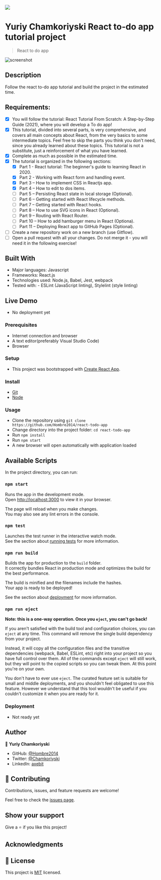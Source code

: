 ![](https://img.shields.io/badge/Microverse-blueviolet)

# Yuriy Chamkoriyski React to-do app tutorial project

> React to do app

![screenshot](https://ibaslogic.com/a04023263939b5d0bfb5f32c0fce4598/react-todo-app_700.gif)

## Description

Follow the react to-do app tutorial and build the project in the estimated time.

## Requirements:

- [x] You will follow the tutorial: React Tutorial From Scratch: A Step-by-Step Guide (2021), where you will develop a To do app!
- [x] This tutorial, divided into several parts, is very comprehensive, and covers all main concepts about React, from the very basics to some intermediate topics. Feel free to skip the parts you think you don't need, since you already learned about these topics. This tutorial is not a substitute, just a reinforcement of what you have learned.
- [x] Complete as much as possible in the estimated time.
- [x] The tutorial is organized in the following sections:
  - [x] Part 1 - React tutorial: The beginner's guide to learning React in 2020.
  - [x] Part 2 - Working with React form and handling event.
  - [x] Part 3 – How to implement CSS in Reactjs app.
  - [x] Part 4 – How to edit to dos items.
  - [ ] Part 5 – Persisting React state in local storage (Optional).
  - [ ] Part 6 – Getting started with React lifecycle methods.
  - [ ] Part 7 – Getting started with React hooks.
  - [ ] Part 8 – How to use SVG icons in React (Optional).
  - [ ] Part 9 – Routing with React Router.
  - [ ] Part 10 – How to add hamburger menu in React (Optiona).
  - [ ] Part 11 – Deploying React app to GitHub Pages (Optional).
- [ ] Create a new repository work on a new branch (use Gitflow).
- [ ] Open a pull request with all your changes. Do not merge it - you will need it in the following exercise!

## Built With

- Major languages: Javascript
- Frameworks: React.js
- Technologies used: Node.js, Babel, Jest, webpack
- Tested with: - ESLint (JavaScript linting), Stylelint (style linting)

## Live Demo

- No deployment yet

### Prerequisites

- Internet connection and browser
- A text editor(preferably Visual Studio Code)
- Browser

### Setup

- This project was bootstrapped with [Create React App](https://github.com/facebook/react-todo-app).

### Install

- [Git](https://git-scm.com/downloads)
- [Node](https://nodejs.org/en/download/)

### Usage

- Clone the repository using `git clone https://github.com/Hombre2014/react-todo-app`
- Change directory into the project folder: `cd react-todo-app`
- Run `npm install`
- Run `npm start`
- A new browser will open automatically with application loaded

## Available Scripts

In the project directory, you can run:

### `npm start`

Runs the app in the development mode.\
Open [http://localhost:3000](http://localhost:3000) to view it in your browser.

The page will reload when you make changes.\
You may also see any lint errors in the console.

### `npm test`

Launches the test runner in the interactive watch mode.\
See the section about [running tests](https://facebook.github.io/create-react-app/docs/running-tests) for more information.

### `npm run build`

Builds the app for production to the `build` folder.\
It correctly bundles React in production mode and optimizes the build for the best performance.

The build is minified and the filenames include the hashes.\
Your app is ready to be deployed!

See the section about [deployment](https://facebook.github.io/create-react-app/docs/deployment) for more information.

### `npm run eject`

**Note: this is a one-way operation. Once you `eject`, you can't go back!**

If you aren't satisfied with the build tool and configuration choices, you can `eject` at any time. This command will remove the single build dependency from your project.

Instead, it will copy all the configuration files and the transitive dependencies (webpack, Babel, ESLint, etc) right into your project so you have full control over them. All of the commands except `eject` will still work, but they will point to the copied scripts so you can tweak them. At this point you're on your own.

You don't have to ever use `eject`. The curated feature set is suitable for small and middle deployments, and you shouldn't feel obligated to use this feature. However we understand that this tool wouldn't be useful if you couldn't customize it when you are ready for it.

### Deployment

- Not ready yet

## Author

👤 **Yuriy Chamkoriyski**

- GitHub: [@Hombre2014](https://github.com/Hombre2014)
- Twitter: [@Chamkoriyski](https://twitter.com/Chamkoriyski)
- LinkedIn: [axebit](https://linkedin.com/in/axebit)

## 🤝 Contributing

Contributions, issues, and feature requests are welcome!

Feel free to check the [issues page](https://github.com/Hombre2014/react-todo-app/issues).

## Show your support

Give a ⭐️ if you like this project!

## Acknowledgments


## 📝 License

This project is [MIT](./license.md) licensed.